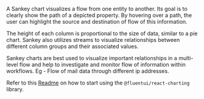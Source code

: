 A Sankey chart visualizes a flow from one entity to another. Its goal is to clearly show the path of a depicted property. By hovering over a path, the user can highlight the source and destination of flow of this information.

The height of each column is proportional to the size of data, similar to a pie chart. Sankey also utilizes streams to visualize relationships between different column groups and their associated values.

Sankey charts are best used to visualize important relationships in a multi-level flow and help to investigate and monitor flow of information within workflows. Eg - Flow of mail data through different ip addresses.

Refer to this [Readme](https://github.com/microsoft/fluentui/blob/master/packages/react-charting/README.md) on how to start using the `@fluentui/react-charting` library.
